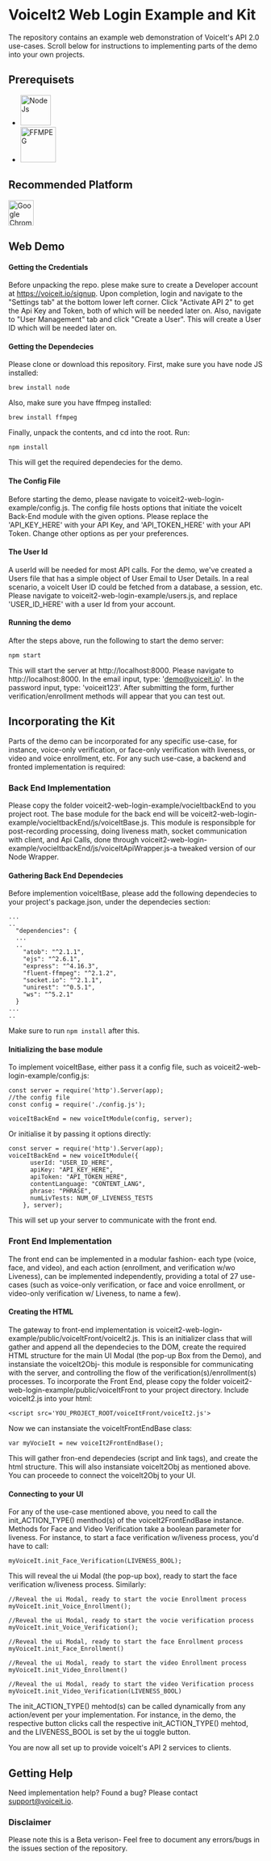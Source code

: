 # VoiceIt2 Web Login Example and Kit
The repository contains an example web demonstration of VoiceIt's API 2.0 use-cases. Scroll below for instructions to implementing parts of the demo into your own projects.

## Prerequisets 
<ul>
  <li><img width="60px" src="https://png.icons8.com/color/1600/nodejs.png" alt="Node Js"/>
  <li><img width="70px" src="https://s24255.pcdn.co/wp-content/uploads/2017/02/ffmpeg-logo.png" alt="FFMPEG"/>
</ul>

## Recommended Platform
<img width="50px" src="http://pngimg.com/uploads/chrome_logo/chrome_logo_PNG17.png" alt="Google Chrome"/>

## Web Demo 

#### Getting the Credentials 
Before unpacking the repo. plese make sure to create a Developer account at https://voiceit.io/signup. Upon completion, 
login and navigate to the "Settings tab" at the bottom lower left corner. Click "Activate API 2" to get the Api Key and Token, both of which will be needed later on. Also, navigate to "User Management" tab and click "Create a User". This will create a User ID which will be needed later on. 

#### Getting the Dependecies 
Please clone or download this repository. First, make sure you have node JS installed:
```
brew install node
```
Also, make sure you have ffmpeg installed:
```
brew install ffmpeg
```
Finally, unpack the contents, and cd into the root. Run:
```
npm install
```
This will get the required dependecies for the demo.

#### The Config File 
Before starting the demo, please navigate to voiceit2-web-login-example/config.js. The config file hosts options that initiate the voiceIt Back-End module with the given options. Please replace the 'API_KEY_HERE' with your API Key, and 'API_TOKEN_HERE' with your API Token. Change other options as per your preferences.

#### The User Id
A userId will be needed for most API calls. For the demo, we've created a Users file that has a simple object of User Email to User Details. In a real scenario, a voiceIt User ID could be fetched from a database, a session, etc. 
Please navigate to voiceit2-web-login-example/users.js, and replace 'USER_ID_HERE' with a user Id from your account. 

#### Running the demo
After the steps above, run the following to start the demo server:
```
npm start
```
This will start the server at http://localhost:8000. Please navigate to http://localhost:8000. 
In the email input, type: 'demo@voiceit.io'. In the password input, type: 'voiceit123'. After submitting the form, further verification/enrollment methods will appear that you can test out. 

## Incorporating the Kit
Parts of the demo can be incorporated for any specific use-case, for instance, voice-only verification, or face-only verification with liveness, or video and voice enrollment, etc. For any such use-case, a backend and fronted implementation is required:

### Back End Implementation
Please copy the folder voiceit2-web-login-example/vocieItbackEnd to you project root.
The base module for the back end will be voiceit2-web-login-example/vocieItbackEnd/js/voiceItBase.js. This module is responsibple for post-recording processing, doing liveness math, socket communication with client, and Api Calls, done through voiceit2-web-login-example/vocieItbackEnd/js/voiceItApiWrapper.js-a tweaked version of our Node Wrapper.

#### Gathering Back End Dependecies

Before implemention voiceItBase, please add the following dependecies to your project's package.json, under the dependecies section:
```
...
..
  "dependencies": {
  ...
  ..
    "atob": "^2.1.1",
    "ejs": "^2.6.1",
    "express": "^4.16.3",
    "fluent-ffmpeg": "^2.1.2",
    "socket.io": "^2.1.1",
    "unirest": "^0.5.1",
    "ws": "^5.2.1"
  }
...
..
```
Make sure to run ```npm install``` after this.

#### Initializing the base module
To implement voiceItBase, either pass it a config file, such as voiceit2-web-login-example/config.js:
```
const server = require('http').Server(app);
//the config file
const config = require('./config.js');

voiceItBackEnd = new voiceItModule(config, server);
```

Or initialise it by passing it options directly:

```
const server = require('http').Server(app);
voiceItBackEnd = new voiceItModule({
      userId: "USER_ID_HERE",
      apiKey: "API_KEY_HERE",
      apiToken: "API_TOKEN_HERE",
      contentLanguage: "CONTENT_LANG",
      phrase: "PHRASE",
      numLivTests: NUM_OF_LIVENESS_TESTS
    }, server);
```
This will set up your server to communicate with the front end.

### Front End Implementation
The front end can be implemented in a modular fashion- each type (voice, face, and video), and each action (enrollment, and verification w/wo Liveness), can be implemented independently, providing a total of 27 use-cases (such as voice-only verification, or face and voice enrollment, or video-only verification w/ Liveness, to name a few).

#### Creating the HTML

The gateway to front-end implementation is voiceit2-web-login-example/public/voiceItFront/voiceIt2.js. This is an initializer class that will gather and append all the dependecies to the DOM, create the required HTML structure for the main UI Modal (the pop-up Box from the Demo), and instansiate the voiceIt2Obj- this module is responsible for communicating with the server, and controlling the flow of the verification(s)/enrollment(s) processes. 
To incorporate the Front End, please copy the folder voiceit2-web-login-example/public/voiceItFront to your project directory.
Include voiceIt2.js into your html:
```
<script src='YOU_PROJECT_ROOT/voiceItFront/voiceIt2.js'>
```
Now we can instansiate the voiceItFrontEndBase class:
```
var myVocieIt = new voiceIt2FrontEndBase();
``` 
This will gather fron-end dependecies (script and link tags), and create the html structure. This will also instansiate voiceIt2Obj as mentioned above. You can proceede to connect the voiceIt2Obj to your UI. 

#### Connecting to your UI

For any of the use-case mentioned above, you need to call the init_ACTION_TYPE() menthod(s) of the voiceIt2FrontEndBase instance. Methods for Face and Video Verification take a boolean parameter for liveness. 
For instance, to start a face verification w/liveness process, you'd have to call:
```
myVoiceIt.init_Face_Verification(LIVENESS_BOOL);
```
This will reveal the ui Modal (the pop-up box), ready to start the face verification w/liveness process.
Similarly: 
```
//Reveal the ui Modal, ready to start the vocie Enrollment process
myVoiceIt.init_Voice_Enrollment();
```
```
//Reveal the ui Modal, ready to start the vocie verification process
myVoiceIt.init_Voice_Verification();
```

```
//Reveal the ui Modal, ready to start the face Enrollment process
myVoiceIt.init_Face_Enrollment()
```
```
//Reveal the ui Modal, ready to start the video Enrollment process
myVoiceIt.init_Video_Enrollment()
```

```
//Reveal the ui Modal, ready to start the video Verification process
myVoiceIt.init_Video_Verification(LIVENESS_BOOL)
```
The init_ACTION_TYPE() mehtod(s) can be called dynamically from any action/event per your implementation. For instance, in the demo, the respective button clicks call the respective init_ACTION_TYPE() mehtod, and the LIVENESS_BOOL is set by the ui toggle button.

You are now all set up to provide voiceIt's API 2 services to clients. 

## Getting Help 
Need implementation help? Found a bug? Please contact support@voiceit.io.

### Disclaimer
Please note this is a Beta verison- Feel free to document any errors/bugs in the issues section of the repository.






